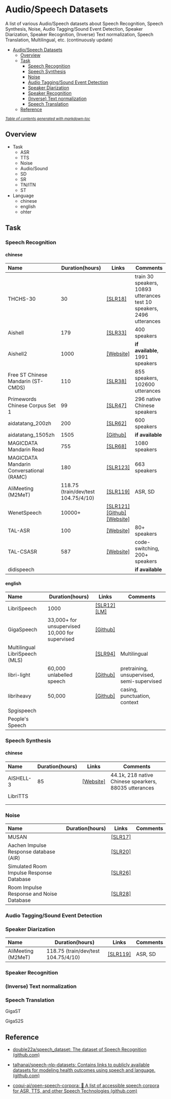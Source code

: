 # Audio/Speech Datasets

A list of various Audio/Speech datasets about Speech Recognition, Speech Synthesis, Noise, Audio Tagging/Sound Event Detection, Speaker Diarization, Speaker Recognition, (Inverse) Text normalization, Speech Translation, Multilingual, etc. (continuously update)

- [Audio/Speech Datasets](#audiospeech-datasets)
  - [Overview](#overview)
  - [Task](#task)
    - [Speech Recognition](#speech-recognition)
    - [Speech Synthesis](#speech-synthesis)
    - [Noise](#noise)
    - [Audio Tagging/Sound Event Detection](#audio-taggingsound-event-detection)
    - [Speaker Diarization](#speaker-diarization)
    - [Speaker Recognition](#speaker-recognition)
    - [(Inverse) Text normalization](#inverse-text-normalization)
    - [Speech Translation](#speech-translation)
  - [Reference](#reference)

<small><i><a href='http://ecotrust-canada.github.io/markdown-toc/'>Table of contents generated with markdown-toc</a></i></small>

## Overview

- Task
  - ASR
  - TTS
  - Noise
  - Audio/Sound
  - SD
  - SR
  - TN/ITN
  - ST
- Language
  - chinese
  - english
  - ohter

## Task

### Speech Recognition

#### chinese

| Name                                     | Duration(hours)                     | Links                                                        | Comments                                                     |
| :--------------------------------------- | ----------------------------------- | ------------------------------------------------------------ | ------------------------------------------------------------ |
| THCHS-30                                 | 30                                  | [[SLR18]](https://www.openslr.org/18/)                       | train 30 speakers, 10893 utterances<br />test 10 speakers, 2496 utterances |
| Aishell                                  | 179                                 | [[SLR33]](https://www.openslr.org/33/)                       | 400 speakers                                                 |
| Aishell2                                 | 1000                                | [[Website]](https://www.aishelltech.com/aishell_2)           | **if available**, 1991 speakers                              |
| Free ST Chinese Mandarin (ST-CMDS)       | 110                                 | [[SLR38]](https://www.openslr.org/38/)                       | 855 speakers, 102600 utterances                              |
| Primewords Chinese Corpus Set 1          | 99                                  | [[SLR47]](https://www.openslr.org/47/)                       | 296 native Chinese speakers                                  |
| aidatatang_200zh                         | 200                                 | [[SLR62]](https://www.openslr.org/62/)                       | 600 speakers                                                 |
| aidatatang_1505zh                        | 1505                                | [[Github]](https://github.com/xiayongtao/aidatatang_1505zh)  | **if available**                                             |
| MAGICDATA Mandarin Read                  | 755                                 | [[SLR68]](https://www.openslr.org/68/)                       | 1080 speakers                                                |
| MAGICDATA Mandarin Conversational (RAMC) | 180                                 | [[SLR123]](https://www.openslr.org/123/)                     | 663 speakers                                                 |
| AliMeeting (M2MeT)                       | 118.75 (train/dev/test 104.75/4/10) | [[SLR119]](https://www.openslr.org/119/)                     | ASR, SD                                                      |
| WenetSpeech                              | 10000+                              | [[SLR121]](https://www.openslr.org/121/)<br />[[Github]](https://github.com/wenet-e2e/WenetSpeech)<br />[[Website]](https://wenet-e2e.github.io/WenetSpeech/) |                                                              |
| TAL-ASR                                  | 100                                 | [[Website]](https://ai.100tal.com/openData/voice)            | 80+ speakers                                                 |
| TAL-CSASR                                | 587                                 | [[Website]](https://ai.100tal.com/openData/voice)            | code-switching, 200+ speakers                                |
| didispeech                               |                                     |                                                              | **if available**                                             |

#### english

| Name                           | Duration(hours)                                     | Links                                                        | Comments                                   |
| :----------------------------- | --------------------------------------------------- | ------------------------------------------------------------ | ------------------------------------------ |
| LibriSpeech                    | 1000                                                | [[SLR12]](https://www.openslr.org/12/)<br />[[LM]](https://www.openslr.org/11/) |                                            |
| GigaSpeech                     | 33,000+ for unsupervised<br />10,000 for supervised | [[Github]](https://github.com/SpeechColab/GigaSpeech)        |                                            |
| Multilingual LibriSpeech (MLS) |                                                     | [[SLR94]](https://www.openslr.org/94/)                       | Multilingual                               |
| libri-light                    | 60,000 unlabelled speech                            | [[Github]](https://github.com/facebookresearch/libri-light)  | pretraining, unsupervised, semi-supervised |
| libriheavy                     | 50,000                                              | [[Github]](https://github.com/k2-fsa/libriheavy)             | casing, punctuation, context               |
| Spgispeech                     |                                                     |                                                              |                                            |
| People's Speech                |                                                     |                                                              |                                            |

### Speech Synthesis

#### chinese

| Name      | Duration(hours) | Links                                              | Comments                                              |
| :-------- | --------------- | -------------------------------------------------- | ----------------------------------------------------- |
| AISHELL-3 | 85              | [[Website]](https://www.aishelltech.com/aishell_3) | 44.1k, 218 native Chinese spearkers, 88035 utterances |
| LibriTTS  |                 |                                                    |                                                       |
|           |                 |                                                    |                                                       |
|           |                 |                                                    |                                                       |

### Noise

| Name                                     | Duration(hours) | Links                                  | Comments |
| :--------------------------------------- | --------------- | -------------------------------------- | -------- |
| MUSAN                                    |                 | [[SLR17]](https://www.openslr.org/17/) |          |
| Aachen Impulse Response database (AIR)   |                 | [[SLR20]](https://www.openslr.org/20/) |          |
| Simulated Room Impulse Response Database |                 | [[SLR26]](https://www.openslr.org/26/) |          |
| Room Impulse Response and Noise Database |                 | [[SLR28]](https://www.openslr.org/28/) |          |

### Audio Tagging/Sound Event Detection

### Speaker Diarization

| Name               | Duration(hours)                  | Links                                    | Comments |
| :----------------- | -------------------------------- | ---------------------------------------- | -------- |
| AliMeeting (M2MeT) | 118.75 (train/dev/test 104.75/4/10) | [[SLR119]](https://www.openslr.org/119/) | ASR, SD  |

### Speaker Recognition



### (Inverse) Text normalization



### Speech Translation

GigaST

GigaS2S

## Reference

- [double22a/speech_dataset: The dataset of Speech Recognition (github.com)](https://github.com/double22a/speech_dataset#the-dataset-of-speech-recognition)

- [talhanai/speech-nlp-datasets: Contains links to publicly available datasets for modeling health outcomes using speech and language. (github.com)](https://github.com/talhanai/speech-nlp-datasets)

- [coqui-ai/open-speech-corpora: 💎 A list of accessible speech corpora for ASR, TTS, and other Speech Technologies (github.com)](https://github.com/coqui-ai/open-speech-corpora)
